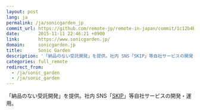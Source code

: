```yaml
---
layout: post
lang: ja
permalink: /ja/sonicgarden_jp
commit_url: https://github.com/remote-jp/remote-in-japan/commit/1c12b4b2c55617d978a857740293795c4e7580ad
date:       2015-11-11 22:46:21 +0900
link:       https://www.sonicgarden.jp/
domain:     sonicgarden.jp
title:      Sonic Garden
description: '「納品のない受託開発」を提供。社内 SNS「SKIP」等自社サービスの開発・運用。'
categories: full_remote
redirect_from:
  - /ja/sonic_garden
  - /ja/sonic_garden
---
```


<p>「納品のない受託開発」を提供。社内 SNS「<a href="https://www.skip-sns.jp/">SKIP</a>」等自社サービスの開発・運用。</p>
